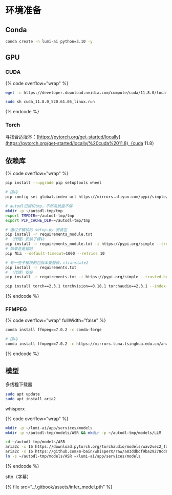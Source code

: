 # 环境准备

## Conda

```sh
conda create -n lumi-ai python=3.10 -y
```

## GPU

### CUDA

{% code overflow="wrap" %}
```sh
wget -c https://developer.download.nvidia.com/compute/cuda/11.8.0/local_installers/cuda_11.8.0_520.61.05_linux.run

sudo sh cuda_11.8.0_520.61.05_linux.run
```
{% endcode %}

### Torch

寻找合适版本：[https://pytorch.org/get-started/locally](https://pytorch.org/get-started/locally/%20cuda%2011.8)（cuda 11.8）

## 依赖库

{% code overflow="wrap" %}
```sh
pip install --upgrade pip setuptools wheel

# 国内
pip config set global.index-url https://mirrors.aliyun.com/pypi/simple/

# autodl记得切tmp，不然系统盘不够
mkdir -p ~/autodl-tmp/tmp
export TMPDIR=~/autodl-tmp/tmp
export PIP_CACHE_DIR=~/autodl-tmp/tmp

# 通过子模块的 setup.py 安装包
pip install -r requirements_module.txt
# （代理）安装子模块
pip install -r requirements_module.txt -i https://pypi.org/simple --trusted-host pypi.org
# 如果总是超时
pip 加上 --default-timeout=1000 --retries 10

# 有一些子模块的包版本要替换，ctranslate2
pip install -r requirements.txt
# （代理）安装
pip install -r requirements.txt -i https://pypi.org/simple --trusted-host pypi.org

pip install torch==2.3.1 torchvision==0.18.1 torchaudio==2.3.1 --index-url https://download.pytorch.org/whl/cu118
```
{% endcode %}

### FFMPEG

{% code overflow="wrap" fullWidth="false" %}
```sh
conda install ffmpeg==7.0.2 -c conda-forge

# 国内
conda install ffmpeg==7.0.2 -c https://mirrors.tuna.tsinghua.edu.cn/anaconda/cloud/conda-forge/
```
{% endcode %}

## 模型

多线程下载器

```sh
sudo apt update
sudo apt install aria2
```

whisperx

{% code overflow="wrap" %}
```sh
mkdir -p ~/lumi-ai/app/services/models
mkdir -p ~/autodl-tmp/models/ASR && mkdir -p ~/autodl-tmp/models/LLM

cd ~/autodl-tmp/models/ASR
aria2c -x 16 https://download.pytorch.org/torchaudio/models/wav2vec2_fairseq_base_ls960_asr_ls960.pth
aria2c -x 16 https://github.com/m-bain/whisperX/raw/a83ddbdf9ba29278cd6de50f2d735df3cd3984b1/models/pytorch_model.bin
ln -s ~/autodl-tmp/models/ASR ~/lumi-ai/app/services/models
```
{% endcode %}

sttn（字幕）

{% file src="../.gitbook/assets/infer_model.pth" %}

